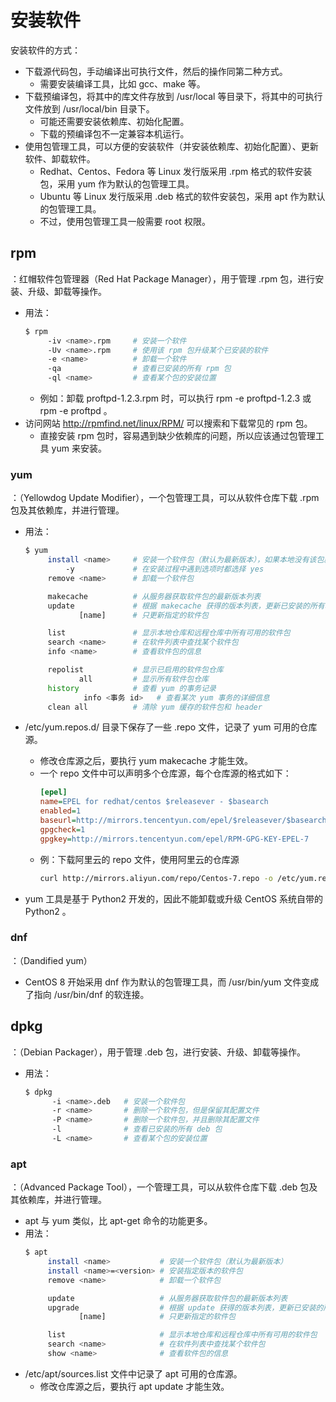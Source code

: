 # 安装软件

安装软件的方式：
- 下载源代码包，手动编译出可执行文件，然后的操作同第二种方式。
  - 需要安装编译工具，比如 gcc、make 等。
- 下载预编译包，将其中的库文件存放到 /usr/local 等目录下，将其中的可执行文件放到 /usr/local/bin 目录下。
  - 可能还需要安装依赖库、初始化配置。
  - 下载的预编译包不一定兼容本机运行。
- 使用包管理工具，可以方便的安装软件（并安装依赖库、初始化配置）、更新软件、卸载软件。
  - Redhat、Centos、Fedora 等 Linux 发行版采用 .rpm 格式的软件安装包，采用 yum 作为默认的包管理工具。
  - Ubuntu 等 Linux 发行版采用 .deb 格式的软件安装包，采用 apt 作为默认的包管理工具。
  - 不过，使用包管理工具一般需要 root 权限。

## rpm

：红帽软件包管理器（Red Hat Package Manager），用于管理 .rpm 包，进行安装、升级、卸载等操作。
- 用法：
    ```sh
    $ rpm
         -iv <name>.rpm     # 安装一个软件
         -Uv <name>.rpm     # 使用该 rpm 包升级某个已安装的软件
         -e <name>          # 卸载一个软件
         -qa                # 查看已安装的所有 rpm 包
         -ql <name>         # 查看某个包的安装位置
    ```
    - 例如：卸载 proftpd-1.2.3.rpm 时，可以执行 rpm -e proftpd-1.2.3 或 rpm -e proftpd 。
- 访问网站 <http://rpmfind.net/linux/RPM/> 可以搜索和下载常见的 rpm 包。
  - 直接安装 rpm 包时，容易遇到缺少依赖库的问题，所以应该通过包管理工具 yum 来安装。

### yum

：（Yellowdog Update Modifier），一个包管理工具，可以从软件仓库下载 .rpm 包及其依赖库，并进行管理。
- 用法：
    ```sh
    $ yum
         install <name>     # 安装一个软件包（默认为最新版本），如果本地没有该包就从软件仓库下载
             -y             # 在安装过程中遇到选项时都选择 yes
         remove <name>      # 卸载一个软件包

         makecache          # 从服务器获取软件包的最新版本列表
         update             # 根据 makecache 获得的版本列表，更新已安装的所有软件包
                [name]      # 只更新指定的软件包
  
         list               # 显示本地仓库和远程仓库中所有可用的软件包
         search <name>      # 在软件列表中查找某个软件包
         info <name>        # 查看软件包的信息

         repolist           # 显示已启用的软件包仓库
                all         # 显示所有软件包仓库
         history            # 查看 yum 的事务记录
                 info <事务 id>   # 查看某次 yum 事务的详细信息
         clean all          # 清除 yum 缓存的软件包和 header
    ```

- /etc/yum.repos.d/ 目录下保存了一些 .repo 文件，记录了 yum 可用的仓库源。
  - 修改仓库源之后，要执行 yum makecache 才能生效。
  - 一个 repo 文件中可以声明多个仓库源，每个仓库源的格式如下：
    ```ini
    [epel]                                                            # 仓库源的唯一标识符
    name=EPEL for redhat/centos $releasever - $basearch               # 仓库源的名称描述
    enabled=1                                                         # 是否启用
    baseurl=http://mirrors.tencentyun.com/epel/$releasever/$basearch/ # 基础链接
    gpgcheck=1                                                        # 是否检验文件
    gpgkey=http://mirrors.tencentyun.com/epel/RPM-GPG-KEY-EPEL-7      # 如果检验文件，则需要指定公钥文件
    ```
  - 例：下载阿里云的 repo 文件，使用阿里云的仓库源
    ```sh
    curl http://mirrors.aliyun.com/repo/Centos-7.repo -o /etc/yum.repos.d/CentOS-7-aliyun.repo
    ```
- yum 工具是基于 Python2 开发的，因此不能卸载或升级 CentOS 系统自带的 Python2 。

### dnf

：（Dandified yum）
- CentOS 8 开始采用 dnf 作为默认的包管理工具，而 /usr/bin/yum 文件变成了指向 /usr/bin/dnf 的软连接。

## dpkg

：（Debian Packager），用于管理 .deb 包，进行安装、升级、卸载等操作。
- 用法：
    ```sh
    $ dpkg
          -i <name>.deb   # 安装一个软件包
          -r <name>       # 删除一个软件包，但是保留其配置文件
          -P <name>       # 删除一个软件包，并且删除其配置文件
          -l              # 查看已安装的所有 deb 包
          -L <name>       # 查看某个包的安装位置
    ```

### apt

：（Advanced Package Tool），一个管理工具，可以从软件仓库下载 .deb 包及其依赖库，并进行管理。
- apt 与 yum 类似，比 apt-get 命令的功能更多。
- 用法：
    ```sh
    $ apt
         install <name>           # 安装一个软件包（默认为最新版本）
         install <name>=<version> # 安装指定版本的软件包
         remove <name>            # 卸载一个软件包

         update                   # 从服务器获取软件包的最新版本列表
         upgrade                  # 根据 update 获得的版本列表，更新已安装的所有软件包
                [name]            # 只更新指定的软件包

         list                     # 显示本地仓库和远程仓库中所有可用的软件包
         search <name>            # 在软件列表中查找某个软件包
         show <name>              # 查看软件包的信息
    ```
- /etc/apt/sources.list 文件中记录了 apt 可用的仓库源。
  - 修改仓库源之后，要执行 apt update 才能生效。
